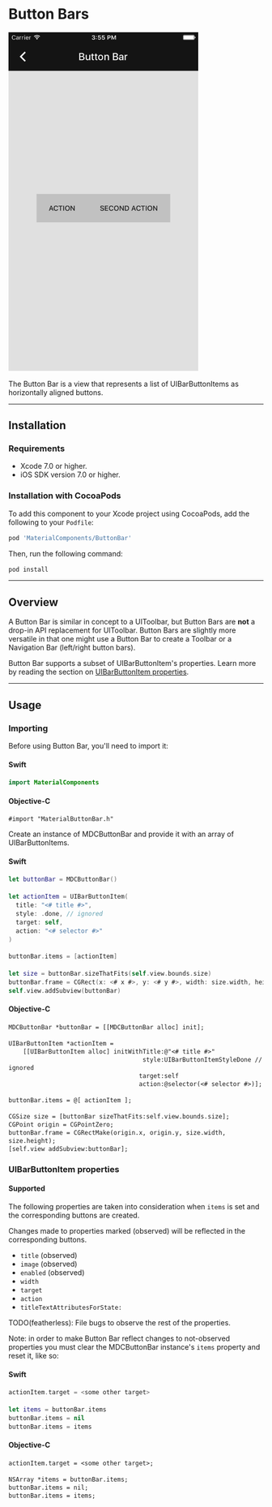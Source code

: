 <!--docs:
title: "Button Bars"
layout: detail
section: components
excerpt: "The Button Bar component is a view that facilitates the creation and layout of a horizontally-aligned list of buttons."
iconId: button
path: /catalog/button-bars/
api_doc_root: true
-->

# Button Bars

<div class="article__asset article__asset--screenshot">
  <img src="docs/assets/button_bar.png" alt="Button Bar" width="375">
</div>

The Button Bar is a view that represents a list of UIBarButtonItems as horizontally aligned buttons.

- - -

## Installation

### Requirements

- Xcode 7.0 or higher.
- iOS SDK version 7.0 or higher.

### Installation with CocoaPods

To add this component to your Xcode project using CocoaPods, add the following to your `Podfile`:

``` bash
pod 'MaterialComponents/ButtonBar'
```
<!--{: .code-renderer.code-renderer--install }-->

Then, run the following command:

``` bash
pod install
```



- - -

## Overview

A Button Bar is similar in concept to a UIToolbar, but Button Bars are **not** a drop-in API
replacement for UIToolbar. Button Bars are slightly more versatile in that one might use a Button
Bar to create a Toolbar or a Navigation Bar (left/right button bars).

Button Bar supports a subset of UIBarButtonItem's properties. Learn more by reading the section on
[UIBarButtonItem properties](#uibarbuttonitem-properties).




- - -

## Usage

### Importing

Before using Button Bar, you'll need to import it:

<!--<div class="material-code-render" markdown="1">-->
#### Swift
``` swift
import MaterialComponents
```

#### Objective-C

``` objc
#import "MaterialButtonBar.h"
```
<!--</div>-->


Create an instance of MDCButtonBar and provide it with an array of UIBarButtonItems.

<!--<div class="material-code-render" markdown="1">-->
#### Swift
``` swift
let buttonBar = MDCButtonBar()

let actionItem = UIBarButtonItem(
  title: "<# title #>",
  style: .done, // ignored
  target: self,
  action: "<# selector #>"
)

buttonBar.items = [actionItem]

let size = buttonBar.sizeThatFits(self.view.bounds.size)
buttonBar.frame = CGRect(x: <# x #>, y: <# y #>, width: size.width, height: size.height)
self.view.addSubview(buttonBar)
```

#### Objective-C

``` objc
MDCButtonBar *buttonBar = [[MDCButtonBar alloc] init];

UIBarButtonItem *actionItem =
    [[UIBarButtonItem alloc] initWithTitle:@"<# title #>"
                                     style:UIBarButtonItemStyleDone // ignored
                                    target:self
                                    action:@selector(<# selector #>)];

buttonBar.items = @[ actionItem ];

CGSize size = [buttonBar sizeThatFits:self.view.bounds.size];
CGPoint origin = CGPointZero;
buttonBar.frame = CGRectMake(origin.x, origin.y, size.width, size.height);
[self.view addSubview:buttonBar];

```
<!--</div>-->

### UIBarButtonItem properties

#### Supported

The following properties are taken into consideration when `items` is set and the corresponding
buttons are created.

Changes made to properties marked (observed) will be reflected in the corresponding buttons.

- `title` (observed)
- `image` (observed)
- `enabled` (observed)
- `width`
- `target`
- `action`
- `titleTextAttributesForState:`

TODO(featherless): File bugs to observe the rest of the properties.

Note: in order to make Button Bar reflect changes to not-observed properties you must clear the
MDCButtonBar instance's `items` property and reset it, like so:

<!--<div class="material-code-render" markdown="1">-->
#### Swift
``` swift
actionItem.target = <some other target>

let items = buttonBar.items
buttonBar.items = nil
buttonBar.items = items
```

#### Objective-C

``` objc
actionItem.target = <some other target>;

NSArray *items = buttonBar.items;
buttonBar.items = nil;
buttonBar.items = items;
```
<!--</div>-->
